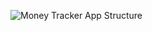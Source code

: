 ![Money Tracker App Structure](https://github.com/ItsVinOp/Money-Tracker-App/assets/117188366/8f960137-6416-47f7-9284-2888a6aa0d92)
